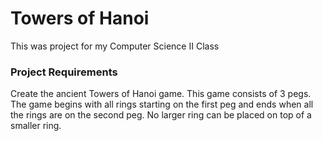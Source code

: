 # Towers of Hanoi
This was project for my Computer Science II Class
<h3>Project Requirements</h3>
<p>Create the ancient Towers of Hanoi game.  This game consists of 3 pegs.  The game begins with all rings starting on the first peg and ends when all the rings are on the second peg.  No larger ring can be placed on top of a smaller ring.</p>